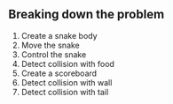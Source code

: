 ## Breaking down the problem
1. Create a snake body
2. Move the snake
3. Control the snake
4. Detect collision with food
5. Create a scoreboard
6. Detect collision with wall
7. Detect collision with tail